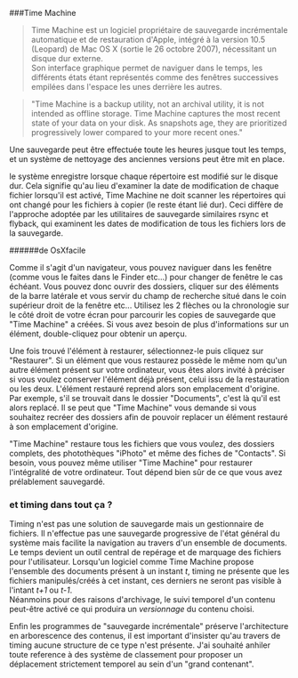 ###Time Machine

>Time Machine est un logiciel propriétaire de sauvegarde incrémentale automatique et de restauration d'Apple, intégré à la version 10.5 (Leopard) de Mac OS X (sortie le 26 octobre 2007), nécessitant un disque dur externe.  
Son interface graphique permet de naviguer dans le temps, les différents états étant représentés comme des fenêtres successives empilées dans l'espace les unes derrière les autres.


>"Time Machine is a backup utility, not an archival utility, it is not intended as offline storage. Time Machine captures the most recent state of your data on your disk. As snapshots age, they are prioritized progressively lower compared to your more recent ones."

Une sauvegarde peut être effectuée toute les heures jusque tout les temps, et un système de nettoyage des anciennes versions peut être mit en place.

le système enregistre lorsque chaque répertoire est modifié sur le disque dur. Cela signifie qu'au lieu d'examiner la date de modification de chaque fichier lorsqu'il est activé, Time Machine ne doit scanner les répertoires qui ont changé pour les fichiers à copier (le reste étant lié dur). Ceci diffère de l'approche adoptée par les utilitaires de sauvegarde similaires rsync et flyback, qui examinent les dates de modification de tous les fichiers lors de la sauvegarde.

######de OsXfacile

Comme il s'agit d'un navigateur, vous pouvez naviguer dans les fenêtre (comme vous le faites dans le Finder etc...) pour changer de fenêtre le cas échéant. Vous pouvez donc ouvrir des dossiers, cliquer sur des éléments de la barre latérale et vous servir du champ de recherche situé dans le coin supérieur droit de la fenêtre etc...
Utilisez les 2 flèches ou la chronologie sur le côté droit de votre écran pour parcourir les copies de sauvegarde que "Time Machine" a créées. Si vous avez besoin de plus d'informations sur un élément, double-cliquez pour obtenir un aperçu.
 
Une fois trouvé l'élément à restaurer, sélectionnez-le puis cliquez sur "Restaurer".
Si un élément que vous restaurez possède le même nom qu'un autre élément présent sur votre ordinateur, vous êtes alors invité à préciser si vous voulez conserver l'élément déjà présent, celui issu de la restauration ou les deux.
L'élément restauré reprend alors son emplacement d'origine. Par exemple, s'il se trouvait dans le dossier "Documents", c'est là qu'il est alors replacé. Il se peut que "Time Machine" vous demande si vous souhaitez recréer des dossiers afin de pouvoir replacer un élément restauré à son emplacement d'origine.
 
"Time Machine" restaure tous les fichiers que vous voulez, des dossiers complets, des photothèques "iPhoto" et même des fiches de "Contacts". Si besoin, vous pouvez même utiliser "Time Machine" pour restaurer l'intégralité de votre ordinateur. Tout dépend bien sûr de ce que vous avez prélablement sauvegardé.



### et timing dans tout ça ? 
Timing n'est pas une solution de sauvegarde mais un gestionnaire de fichiers. Il n'effectue pas une sauvegarde progressive de l'état général du système mais facilite la navigation au travers d'un ensemble de documents. Le temps devient un outil central de repérage et de marquage des fichiers pour l'utilisateur. Lorsqu'un logiciel comme Time Machine propose l'ensemble des documents présent à un instant *t*, timing ne présente que les fichiers manipulés/créés à cet instant, ces derniers ne seront pas visible à l'intant *t+1* ou *t-1*.  
Néanmoins pour des raisons d'archivage, le suivi temporel d'un contenu peut-être activé ce qui produira un *versionnage* du contenu choisi. 

Enfin les programmes de "sauvegarde incrémentale" préserve l'architecture en arborescence des contenus, il est important d'insister qu'au travers de timing aucune structure de ce type n'est présente. J'ai souhaité anhiler toute reference à des système de classement pour proposer un déplacement strictement temporel au sein d'un "grand contenant".

